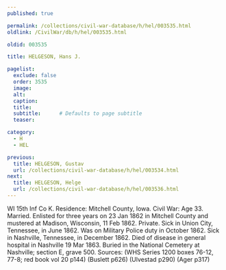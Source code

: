 ```yaml
---
published: true

permalink: /collections/civil-war-database/h/hel/003535.html
oldlink: /CivilWar/db/h/hel/003535.html

oldid: 003535

title: HELGESON, Hans J.

pagelist:
  exclude: false
  order: 3535
  image: 
  alt:
  caption:
  title:
  subtitle:      # Defaults to page subtitle
  teaser:

category: 
  - H 
  - HEL

previous:
  title: HELGESON, Gustav
  url: /collections/civil-war-database/h/hel/003534.html  
next:
  title: HELGESON, Helge
  url: /collections/civil-war-database/h/hel/003536.html   
---
```

WI 15th Inf Co K. Residence: Mitchell County, Iowa. Civil War: Age 33. Married. Enlisted for three years on 23 Jan 1862 in Mitchell County and mustered at Madison, Wisconsin, 11 Feb 1862. Private. Sick in Union City, Tennessee, in June 1862. Was on Military Police duty in October 1862. Sick in Nashville, Tennessee, in December 1862. Died of disease in general hospital in Nashville 19 Mar 1863. Buried in the National Cemetery at Nashville; section E, grave 500. Sources: (WHS Series 1200 boxes 76-12, 77-8; red book vol 20 p144) (Buslett p626) (Ulvestad p290) (Ager p317)